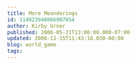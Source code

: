 ```yaml
---
title: More Meanderings
id: 114823946066907054
author: Kirby Urner
published: 2006-05-21T13:06:00.000-07:00
updated: 2006-11-15T11:43:18.030-08:00
blog: world_game
tags: 
---
```


